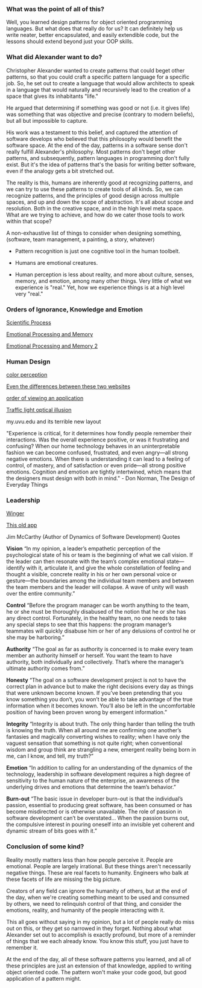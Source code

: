 ### What was the point of all of this?

Well, you learned design patterns for object oriented programming languages. But what does that really do for us? It can definitely help us write neater, better encapsulated, and easily extendible code, but the lessons should extend beyond just your OOP skills.

### What did Alexander want to do?

Christopher Alexander wanted to create patterns that could beget other patterns, so that you could craft a specific pattern language for a specific job.  So, he set out to create a language that would allow architects to speak in a language that would naturally and recursively lead to the creation of a space that gives its inhabitants "life." 

He argued that determining if something was good or not (i.e. it gives life) was something that was objective and precise (contrary to modern beliefs), but all but impossible to capture.

His work was a testament to this belief, and captured the attention of software develops who believed that this philosophy would benefit the software space. At the end of the day, patterns in a software sense don't really fulfill Alexander's philosophy. Most patterns don't beget other patterns, and subsequently, pattern languages in programming don't fully exist. But it's the idea of patterns that's the basis for writing better software, even if the analogy gets a bit stretched out.

The reality is this, humans are inherently good at recognizing patterns, and we can try to use these patterns to create tools of all kinds. So, we can recognize patterns, and the principles of good design across multiple spaces, and up and down the scope of abstraction. It's all about scope and resolution. Both in the creative space, and in the high level meta space. What are we trying to achieve, and how do we cater those tools to work within that scope?

A non-exhaustive list of things to consider when designing something, (software, team management, a painting, a story, whatever)

- Pattern recognition is just one cognitive tool in the human toolbelt. 

- Humans are emotional creatures. 

- Human perception is less about reality, and more about culture, senses, memory, and emotion, among many other things. Very little of what we experience is "real." Yet, how we experience things is at a high level very "real." 

### Orders of Ignorance, Knowledge and Emotion

[Scientific Process](https://www.amnh.org/explore/videos/the-scientific-process)

[Emotional Processing and Memory](https://www.nature.com/articles/nrn1825)

[Emotional Processing and Memory 2](https://www.sciencedirect.com/topics/neuroscience/emotional-memory)

### Human Design

[color perception](https://www.snexplores.org/article/color-perception-brain-vision-attentional-bias)

[Even the differences between these two websites](https://www.parentcenterhub.org/web-reading/#:~:text=As%20reported%20in%202006%2C%20readers,capture%20this%20dominant%20reading%20pattern)

[order of viewing an application](https://cxl.com/blog/10-useful-findings-about-how-people-view-websites/)

[Traffic light optical illusion](https://nerdist.com/article/optical-illusion-makes-you-see-red-stoplight-but-its-actually-grey/)

my.uvu.edu and its terrible new layout

"Experience is critical, for it determines how fondly people remember their interactions. Was the overall experience positive, or was it frustrating and confusing? When our home technology behaves in an uninterpretable fashion we can become confused, frustrated, and even angry—all strong negative emotions. When there is understanding it can lead to a feeling of control, of mastery, and of satisfaction or even pride—all strong positive emotions. Cognition and emotion are tightly intertwined, which means that the designers must design with both in mind." - Don Norman, The Design of Everyday Things

### Leadership

[Winger](https://www.youtube.com/watch?v=uAwSVOlOgH8&t=1s)

[This old app](https://www.google.com/search?client=opera&sca_esv=ffa6a5b912f672b6&sca_upv=1&sxsrf=ACQVn0-V6rdCoBYD40JuVT5Qlpozhe1gcA:1713814447029&q=jim+mccarthy+dynamics+of+software+development&tbm=vid&source=lnms&prmd=sivnbmtz&sa=X&ved=2ahUKEwiCxc2qyNaFAxWmEkQIHX6LC1IQ0pQJegQICxAB&biw=1595&bih=795&dpr=1.56#fpstate=ive&vld=cid:00726d49,vid:U9TJbOJ-r0A,st:0)

Jim McCarthy (Author of Dynamics of Software Development) Quotes

**Vision**
“In my opinion, a leader’s empathetic perception of the psychological state of his or team is the beginning of what we call vision. If the leader can then resonate with the team’s complex emotional state—identify with it, articulate it, and give the whole constellation of feeling and thought a visible, concrete reality in his or her own personal voice or gesture—the boundaries among the individual team members and between the team members and the leader will collapse. A wave of unity will wash over the entire community.”

**Control**
“Before the program manager can be worth anything to the team, he or she must be thoroughly disabused of the notion that he or she has any direct control. Fortunately, in the healthy team, no one needs to take any special steps to see that this happens: the program manager’s teammates will quickly disabuse him or her of any delusions of control he or she may be harboring.”

**Authority**
“The goal as far as authority is concerned is to make every team member an authority himself or herself. You want the team to have authority, both individually and collectively. That’s where the manager’s ultimate authority comes from.”

**Honesty**
“The goal on a software development project is not to have the correct plan in advance but to make the right decisions every day as things that were unknown become known. If you’ve been pretending that you know something you don’t, you won’t be able to take advantage of the true information when it becomes known. You’ll also be left in the uncomfortable position of having been proven wrong by emergent information.”

**Integrity**
“Integrity is about truth. The only thing harder than telling the truth is knowing the truth. When all around me are confirming one another’s fantasies and magically converting wishes to reality; when I have only the vaguest sensation that something is not quite right; when conventional wisdom and group think are strangling a new, emergent reality being born in me, can I know, and tell, my truth?”

**Emotion**
“In addition to calling for an understanding of the dynamics of the technology, leadership in software development requires a high degree of sensitivity to the human nature of the enterprise, an awareness of the underlying drives and emotions that determine the team’s behavior.”

**Burn-out**
“The basic issue in developer burn-out is that the individual’s passion, essential to producing great software, has been consumed or has become misdirected or is otherwise unavailable. The role of passion in software development can’t be overstated... When the passion burns out, the compulsive interest in pouring oneself into an invisible yet coherent and dynamic stream of bits goes with it.”

### Conclusion of some kind?

Reality mostly matters less than how people perceive it. People are emotional. People are largely irrational. But these things aren't necessarily negative things. These are real facets to humanity. Engineers who balk at these facets of life are missing the big picture. 

Creators of any field can ignore the humanity of others, but at the end of the day, when we're creating something meant to be used and consumed by others, we need to relinquish control of that thing, and consider the emotions, reality, and humanity of the people interacting with it.

This all goes without saying in my opinion, but a lot of people really do miss out on this, or they get so narrowed in they forget. Nothing about what Alexander set out to accomplish is exactly profound, but more of a reminder of things that we each already know. You know this stuff, you just have to remember it.

At the end of the day, all of these software patterns you learned, and all of these principles are just an extension of that knowledge, applied to writing object oriented code. The pattern won't make your code good, but good application of a pattern might.